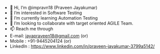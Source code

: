- 👋 Hi, I’m @impravn18 (Praveen Jayakumar)
- 👀 I’m interested in Software Testing
- 🌱 I’m currently learning Automation Testing
- 💞️ I’m looking to collaborate with target oriented AGILE Team. 
- 📫 Reach me through 
- E-mail: jayapraveen18@gmail.com (or)
- Mobile : +91-9445204124   (or)
- LinkedIn : https://www.linkedin.com/in/praveen-jayakumar-3799a5142/

<!---
impravn18/impravn18 is a ✨ special ✨ repository because its `README.md` (this file) appears on your GitHub profile.
You can click the Preview link to take a look at your changes.
--->
